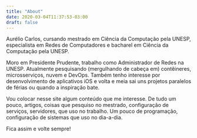 ```yaml
---
title: "About"
date: 2020-03-04T11:37:53-03:00
draft: false
---
```


Aurélio Carlos, cursando mestrado em Ciência da Computação pela UNESP, especialista em Redes de Computadores e bacharel em Ciência da Computação pela UNESP.

Moro em Presidente Prudente, trabalho como Administrador de Redes na UNESP. Atualmente pesquisando (mergulhando de cabeça em) contêineres, microsserviços, nuvem e DevOps. Também tenho interesse por desenvolvimento de aplicativos iOS e volta e meia sai uns projetos paralelos de férias ou quando a inspiração bate.

Vou colocar nesse site algum conteúdo que me interesse. De tudo um pouco, artigos, coisas que pesquiso no mestrado, configuração de serviços, servidores, que uso no trabalho. Um pouco de programação, configuração de sistemas que uso no dia-a-dia.

Fica assim e volte sempre!